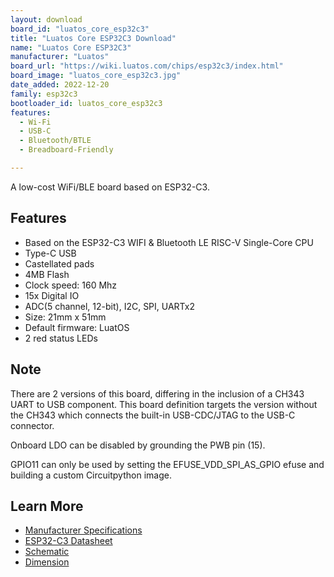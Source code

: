 ```yaml
---
layout: download
board_id: "luatos_core_esp32c3"
title: "Luatos Core ESP32C3 Download"
name: "Luatos Core ESP32C3"
manufacturer: "Luatos"
board_url: "https://wiki.luatos.com/chips/esp32c3/index.html"
board_image: "luatos_core_esp32c3.jpg"
date_added: 2022-12-20
family: esp32c3
bootloader_id: luatos_core_esp32c3
features:
  - Wi-Fi
  - USB-C
  - Bluetooth/BTLE
  - Breadboard-Friendly

---
```


A low-cost WiFi/BLE board based on ESP32-C3.

## Features

- Based on the ESP32-C3 WIFI & Bluetooth LE RISC-V Single-Core CPU
- Type-C USB
- Castellated pads
- 4MB Flash
- Clock speed: 160 Mhz
- 15x Digital IO
- ADC(5 channel, 12-bit), I2C, SPI, UARTx2
- Size: 21mm x 51mm
- Default firmware: LuatOS
- 2 red status LEDs

## Note

There are 2 versions of this board, differing in the inclusion of a CH343 UART to USB component. This board definition targets the
version without the CH343 which connects the built-in USB-CDC/JTAG to the USB-C connector.

Onboard LDO can be disabled by grounding the PWB pin (15).

GPIO11 can only be used by setting the EFUSE_VDD_SPI_AS_GPIO efuse and building a custom Circuitpython image.

## Learn More

* [Manufacturer Specifications](https://wiki.luatos.com/chips/esp32c3/board.html)
* [ESP32-C3 Datasheet](https://www.espressif.com/sites/default/files/documentation/esp32-c3_datasheet_en.pdf)
* [Schematic](https://cdn.openluat-luatcommunity.openluat.com/attachment/20220609213416069_CORE-ESP32-A12.pdf)
* [Dimension](https://cdn.openluat-luatcommunity.openluat.com/attachment/CORE-ESP32-C3%E5%8F%82%E8%80%83%E5%B0%BA%E5%AF%B8_V1.2.pdf)

